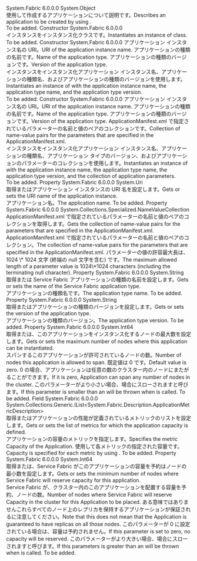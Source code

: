 <Type Name="ApplicationDescription" FullName="System.Fabric.Description.ApplicationDescription">
  <TypeSignature Language="C#" Value="public sealed class ApplicationDescription" />
  <TypeSignature Language="ILAsm" Value=".class public auto ansi sealed beforefieldinit ApplicationDescription extends System.Object" />
  <TypeSignature Language="DocId" Value="T:System.Fabric.Description.ApplicationDescription" />
  <TypeSignature Language="VB.NET" Value="Public NotInheritable Class ApplicationDescription" />
  <TypeSignature Language="F#" Value="type ApplicationDescription = class" />
  <AssemblyInfo>
    <AssemblyName>System.Fabric</AssemblyName>
    <AssemblyVersion>6.0.0.0</AssemblyVersion>
  </AssemblyInfo>
  <Base>
    <BaseTypeName>System.Object</BaseTypeName>
  </Base>
  <Interfaces />
  <Docs>
    <summary>
      <para><span data-ttu-id="ed508-101">使用して作成するアプリケーションについて説明<see cref="M:System.Fabric.FabricClient.ApplicationManagementClient.CreateApplicationAsync(System.Fabric.Description.ApplicationDescription)" />です。</span><span class="sxs-lookup"><span data-stu-id="ed508-101">Describes an application to be created by using <see cref="M:System.Fabric.FabricClient.ApplicationManagementClient.CreateApplicationAsync(System.Fabric.Description.ApplicationDescription)" />.</span></span></para>
    </summary>
    <remarks>To be added.</remarks>
  </Docs>
  <Members>
    <Member MemberName=".ctor">
      <MemberSignature Language="C#" Value="public ApplicationDescription ();" />
      <MemberSignature Language="ILAsm" Value=".method public hidebysig specialname rtspecialname instance void .ctor() cil managed" />
      <MemberSignature Language="DocId" Value="M:System.Fabric.Description.ApplicationDescription.#ctor" />
      <MemberSignature Language="VB.NET" Value="Public Sub New ()" />
      <MemberType>Constructor</MemberType>
      <AssemblyInfo>
        <AssemblyName>System.Fabric</AssemblyName>
        <AssemblyVersion>6.0.0.0</AssemblyVersion>
      </AssemblyInfo>
      <Parameters />
      <Docs>
        <summary>
          <para><span data-ttu-id="ed508-102">インスタンスをインスタンス化<see cref="T:System.Fabric.Description.ApplicationDescription" />クラスです。</span><span class="sxs-lookup"><span data-stu-id="ed508-102">Instantiates an instance of <see cref="T:System.Fabric.Description.ApplicationDescription" /> class.</span></span></para>
        </summary>
        <remarks>To be added.</remarks>
      </Docs>
    </Member>
    <Member MemberName=".ctor">
      <MemberSignature Language="C#" Value="public ApplicationDescription (Uri applicationName, string applicationTypeName, string applicationTypeVersion);" />
      <MemberSignature Language="ILAsm" Value=".method public hidebysig specialname rtspecialname instance void .ctor(class System.Uri applicationName, string applicationTypeName, string applicationTypeVersion) cil managed" />
      <MemberSignature Language="DocId" Value="M:System.Fabric.Description.ApplicationDescription.#ctor(System.Uri,System.String,System.String)" />
      <MemberSignature Language="VB.NET" Value="Public Sub New (applicationName As Uri, applicationTypeName As String, applicationTypeVersion As String)" />
      <MemberSignature Language="F#" Value="new System.Fabric.Description.ApplicationDescription : Uri * string * string -&gt; System.Fabric.Description.ApplicationDescription" Usage="new System.Fabric.Description.ApplicationDescription (applicationName, applicationTypeName, applicationTypeVersion)" />
      <MemberType>Constructor</MemberType>
      <AssemblyInfo>
        <AssemblyName>System.Fabric</AssemblyName>
        <AssemblyVersion>6.0.0.0</AssemblyVersion>
      </AssemblyInfo>
      <Parameters>
        <Parameter Name="applicationName" Type="System.Uri" />
        <Parameter Name="applicationTypeName" Type="System.String" />
        <Parameter Name="applicationTypeVersion" Type="System.String" />
      </Parameters>
      <Docs>
        <param name="applicationName">
          <para><span data-ttu-id="ed508-103">アプリケーション インスタンス名の URI。</span><span class="sxs-lookup"><span data-stu-id="ed508-103">URI of the application instance name.</span></span></para>
        </param>
        <param name="applicationTypeName">
          <para><span data-ttu-id="ed508-104">アプリケーションの種類の名前です。</span><span class="sxs-lookup"><span data-stu-id="ed508-104">Name of the application type.</span></span></para>
        </param>
        <param name="applicationTypeVersion">
          <para><span data-ttu-id="ed508-105">アプリケーションの種類のバージョンです。</span><span class="sxs-lookup"><span data-stu-id="ed508-105">Version of the application type.</span></span></para>
        </param>
        <summary>
          <para><span data-ttu-id="ed508-106">インスタンスをインスタンス化<see cref="T:System.Fabric.Description.ApplicationDescription" />アプリケーション インスタンス名、アプリケーションの種類名、およびアプリケーションの種類のバージョンを使用します。</span><span class="sxs-lookup"><span data-stu-id="ed508-106">Instantiates an instance of <see cref="T:System.Fabric.Description.ApplicationDescription" /> with the application instance name, the application type name, and the application type version.</span></span></para>
        </summary>
        <remarks>To be added.</remarks>
      </Docs>
    </Member>
    <Member MemberName=".ctor">
      <MemberSignature Language="C#" Value="public ApplicationDescription (Uri applicationName, string applicationTypeName, string applicationTypeVersion, System.Collections.Specialized.NameValueCollection applicationParameters);" />
      <MemberSignature Language="ILAsm" Value=".method public hidebysig specialname rtspecialname instance void .ctor(class System.Uri applicationName, string applicationTypeName, string applicationTypeVersion, class System.Collections.Specialized.NameValueCollection applicationParameters) cil managed" />
      <MemberSignature Language="DocId" Value="M:System.Fabric.Description.ApplicationDescription.#ctor(System.Uri,System.String,System.String,System.Collections.Specialized.NameValueCollection)" />
      <MemberSignature Language="VB.NET" Value="Public Sub New (applicationName As Uri, applicationTypeName As String, applicationTypeVersion As String, applicationParameters As NameValueCollection)" />
      <MemberSignature Language="F#" Value="new System.Fabric.Description.ApplicationDescription : Uri * string * string * System.Collections.Specialized.NameValueCollection -&gt; System.Fabric.Description.ApplicationDescription" Usage="new System.Fabric.Description.ApplicationDescription (applicationName, applicationTypeName, applicationTypeVersion, applicationParameters)" />
      <MemberType>Constructor</MemberType>
      <AssemblyInfo>
        <AssemblyName>System.Fabric</AssemblyName>
        <AssemblyVersion>6.0.0.0</AssemblyVersion>
      </AssemblyInfo>
      <Parameters>
        <Parameter Name="applicationName" Type="System.Uri" />
        <Parameter Name="applicationTypeName" Type="System.String" />
        <Parameter Name="applicationTypeVersion" Type="System.String" />
        <Parameter Name="applicationParameters" Type="System.Collections.Specialized.NameValueCollection" />
      </Parameters>
      <Docs>
        <param name="applicationName">
          <para><span data-ttu-id="ed508-107">アプリケーション インスタンス名の URI。</span><span class="sxs-lookup"><span data-stu-id="ed508-107">URI of the application instance name.</span></span></para>
        </param>
        <param name="applicationTypeName">
          <para><span data-ttu-id="ed508-108">アプリケーションの種類の名前です。</span><span class="sxs-lookup"><span data-stu-id="ed508-108">Name of the application type.</span></span></para>
        </param>
        <param name="applicationTypeVersion">
          <para><span data-ttu-id="ed508-109">アプリケーションの種類のバージョンです。</span><span class="sxs-lookup"><span data-stu-id="ed508-109">Version of the application type.</span></span></para>
        </param>
        <param name="applicationParameters">
          <para><span data-ttu-id="ed508-110">ApplicationManifest.xml で指定されているパラメーターの名前と値のペアのコレクションです。</span><span class="sxs-lookup"><span data-stu-id="ed508-110">Collection of name-value pairs for the parameters that are specified in the ApplicationManifest.xml.</span></span></para>
        </param>
        <summary>
          <para><span data-ttu-id="ed508-111">インスタンスをインスタンス化<see cref="T:System.Fabric.Description.ApplicationDescription" />アプリケーション インスタンス名、アプリケーションの種類名、アプリケーション タイプのバージョン、およびアプリケーションのパラメーターのコレクションを使用します。</span><span class="sxs-lookup"><span data-stu-id="ed508-111">Instantiates an instance of <see cref="T:System.Fabric.Description.ApplicationDescription" /> with the application instance name, the application type name, the application type version, and the collection of application parameters.</span></span></para>
        </summary>
        <remarks>To be added.</remarks>
      </Docs>
    </Member>
    <Member MemberName="ApplicationName">
      <MemberSignature Language="C#" Value="public Uri ApplicationName { get; set; }" />
      <MemberSignature Language="ILAsm" Value=".property instance class System.Uri ApplicationName" />
      <MemberSignature Language="DocId" Value="P:System.Fabric.Description.ApplicationDescription.ApplicationName" />
      <MemberSignature Language="VB.NET" Value="Public Property ApplicationName As Uri" />
      <MemberSignature Language="F#" Value="member this.ApplicationName : Uri with get, set" Usage="System.Fabric.Description.ApplicationDescription.ApplicationName" />
      <MemberType>Property</MemberType>
      <AssemblyInfo>
        <AssemblyName>System.Fabric</AssemblyName>
        <AssemblyVersion>6.0.0.0</AssemblyVersion>
      </AssemblyInfo>
      <ReturnValue>
        <ReturnType>System.Uri</ReturnType>
      </ReturnValue>
      <Docs>
        <summary>
          <para><span data-ttu-id="ed508-112">取得またはアプリケーション インスタンスの URI 名を設定します。</span><span class="sxs-lookup"><span data-stu-id="ed508-112">Gets or sets the URI name of the application instance.</span></span></para>
        </summary>
        <value>
          <para><span data-ttu-id="ed508-113">アプリケーション名。</span><span class="sxs-lookup"><span data-stu-id="ed508-113">The application name.</span></span></para>
        </value>
        <remarks>To be added.</remarks>
      </Docs>
    </Member>
    <Member MemberName="ApplicationParameters">
      <MemberSignature Language="C#" Value="public System.Collections.Specialized.NameValueCollection ApplicationParameters { get; }" />
      <MemberSignature Language="ILAsm" Value=".property instance class System.Collections.Specialized.NameValueCollection ApplicationParameters" />
      <MemberSignature Language="DocId" Value="P:System.Fabric.Description.ApplicationDescription.ApplicationParameters" />
      <MemberSignature Language="VB.NET" Value="Public ReadOnly Property ApplicationParameters As NameValueCollection" />
      <MemberSignature Language="F#" Value="member this.ApplicationParameters : System.Collections.Specialized.NameValueCollection" Usage="System.Fabric.Description.ApplicationDescription.ApplicationParameters" />
      <MemberType>Property</MemberType>
      <AssemblyInfo>
        <AssemblyName>System.Fabric</AssemblyName>
        <AssemblyVersion>6.0.0.0</AssemblyVersion>
      </AssemblyInfo>
      <ReturnValue>
        <ReturnType>System.Collections.Specialized.NameValueCollection</ReturnType>
      </ReturnValue>
      <Docs>
        <summary>
          <para><span data-ttu-id="ed508-114">ApplicationManifest.xml で指定されているパラメーターの名前と値のペアのコレクションを取得します。</span><span class="sxs-lookup"><span data-stu-id="ed508-114">Gets the collection of name-value pairs for the parameters that are specified in the ApplicationManifest.xml.</span></span></para>
        </summary>
        <value>
          <para><span data-ttu-id="ed508-115">ApplicationManifest.xml で指定されているパラメーターの名前と値のペアのコレクション。</span><span class="sxs-lookup"><span data-stu-id="ed508-115">The collection of name-value pairs for the parameters that are specified in the ApplicationManifest.xml.</span></span></para>
        </value>
        <remarks>
            <span data-ttu-id="ed508-116">パラメーターの値の許容最大長は、1024 \* 1024 文字 (終端の null 文字を含む) です。</span><span class="sxs-lookup"><span data-stu-id="ed508-116">The maximum allowed length of a parameter value is 1024\*1024 characters (including the terminating null character).</span></span>
            </remarks>
      </Docs>
    </Member>
    <Member MemberName="ApplicationTypeName">
      <MemberSignature Language="C#" Value="public string ApplicationTypeName { get; set; }" />
      <MemberSignature Language="ILAsm" Value=".property instance string ApplicationTypeName" />
      <MemberSignature Language="DocId" Value="P:System.Fabric.Description.ApplicationDescription.ApplicationTypeName" />
      <MemberSignature Language="VB.NET" Value="Public Property ApplicationTypeName As String" />
      <MemberSignature Language="F#" Value="member this.ApplicationTypeName : string with get, set" Usage="System.Fabric.Description.ApplicationDescription.ApplicationTypeName" />
      <MemberType>Property</MemberType>
      <AssemblyInfo>
        <AssemblyName>System.Fabric</AssemblyName>
        <AssemblyVersion>6.0.0.0</AssemblyVersion>
      </AssemblyInfo>
      <ReturnValue>
        <ReturnType>System.String</ReturnType>
      </ReturnValue>
      <Docs>
        <summary>
          <para><span data-ttu-id="ed508-117">取得または Service Fabric アプリケーションの種類の名前を設定します。</span><span class="sxs-lookup"><span data-stu-id="ed508-117">Gets or sets the name of the Service Fabric application type.</span></span></para>
        </summary>
        <value>
          <para><span data-ttu-id="ed508-118">アプリケーションの種類名です。</span><span class="sxs-lookup"><span data-stu-id="ed508-118">The application type name.</span></span></para>
        </value>
        <remarks>To be added.</remarks>
      </Docs>
    </Member>
    <Member MemberName="ApplicationTypeVersion">
      <MemberSignature Language="C#" Value="public string ApplicationTypeVersion { get; set; }" />
      <MemberSignature Language="ILAsm" Value=".property instance string ApplicationTypeVersion" />
      <MemberSignature Language="DocId" Value="P:System.Fabric.Description.ApplicationDescription.ApplicationTypeVersion" />
      <MemberSignature Language="VB.NET" Value="Public Property ApplicationTypeVersion As String" />
      <MemberSignature Language="F#" Value="member this.ApplicationTypeVersion : string with get, set" Usage="System.Fabric.Description.ApplicationDescription.ApplicationTypeVersion" />
      <MemberType>Property</MemberType>
      <AssemblyInfo>
        <AssemblyName>System.Fabric</AssemblyName>
        <AssemblyVersion>6.0.0.0</AssemblyVersion>
      </AssemblyInfo>
      <ReturnValue>
        <ReturnType>System.String</ReturnType>
      </ReturnValue>
      <Docs>
        <summary>
          <para><span data-ttu-id="ed508-119">取得またはアプリケーションの種類のバージョンを設定します。</span><span class="sxs-lookup"><span data-stu-id="ed508-119">Gets or sets the version of the application type.</span></span></para>
        </summary>
        <value>
          <para><span data-ttu-id="ed508-120">アプリケーションの種類のバージョン。</span><span class="sxs-lookup"><span data-stu-id="ed508-120">The application type version.</span></span></para>
        </value>
        <remarks>To be added.</remarks>
      </Docs>
    </Member>
    <Member MemberName="MaximumNodes">
      <MemberSignature Language="C#" Value="public long MaximumNodes { get; set; }" />
      <MemberSignature Language="ILAsm" Value=".property instance int64 MaximumNodes" />
      <MemberSignature Language="DocId" Value="P:System.Fabric.Description.ApplicationDescription.MaximumNodes" />
      <MemberSignature Language="VB.NET" Value="Public Property MaximumNodes As Long" />
      <MemberSignature Language="F#" Value="member this.MaximumNodes : int64 with get, set" Usage="System.Fabric.Description.ApplicationDescription.MaximumNodes" />
      <MemberType>Property</MemberType>
      <AssemblyInfo>
        <AssemblyName>System.Fabric</AssemblyName>
        <AssemblyVersion>6.0.0.0</AssemblyVersion>
      </AssemblyInfo>
      <ReturnValue>
        <ReturnType>System.Int64</ReturnType>
      </ReturnValue>
      <Docs>
        <summary>
            <span data-ttu-id="ed508-121">取得または、このアプリケーションをインスタンス化するノードの最大数を設定します。</span><span class="sxs-lookup"><span data-stu-id="ed508-121">Gets or sets the maximum number of nodes where this application can be instantiated.</span></span>
            </summary>
        <value>
          <para>
            <span data-ttu-id="ed508-122">スパンするこのアプリケーションが許可されているノードの数。</span><span class="sxs-lookup"><span data-stu-id="ed508-122">Number of nodes this application is allowed to span.</span></span> <span data-ttu-id="ed508-123">既定値は 0 です。</span><span class="sxs-lookup"><span data-stu-id="ed508-123">Default value is zero.</span></span>
            <span data-ttu-id="ed508-124">0 の場合、アプリケーションは任意の数のクラスター内のノードにまたがることができます。</span><span class="sxs-lookup"><span data-stu-id="ed508-124">If it is zero, Application can span any number of nodes in the cluster.</span></span>
            </para>
          <para>
            <span data-ttu-id="ed508-125">このパラメーターがより小さい場合<see cref="P:System.Fabric.Description.ApplicationDescription.MinimumNodes" />、<see cref="T:System.ArgumentException" />場合にスローされます<see cref="M:System.Fabric.FabricClient.ApplicationManagementClient.CreateApplicationAsync(System.Fabric.Description.ApplicationDescription)" />と呼びます。</span><span class="sxs-lookup"><span data-stu-id="ed508-125">If this parameter is smaller than <see cref="P:System.Fabric.Description.ApplicationDescription.MinimumNodes" /> an <see cref="T:System.ArgumentException" /> will be thrown when <see cref="M:System.Fabric.FabricClient.ApplicationManagementClient.CreateApplicationAsync(System.Fabric.Description.ApplicationDescription)" /> is called.</span></span>
            </para>
        </value>
        <remarks>To be added.</remarks>
      </Docs>
    </Member>
    <Member MemberName="Metrics">
      <MemberSignature Language="C#" Value="public System.Collections.Generic.IList&lt;System.Fabric.Description.ApplicationMetricDescription&gt; Metrics;" />
      <MemberSignature Language="ILAsm" Value=".field public class System.Collections.Generic.IList`1&lt;class System.Fabric.Description.ApplicationMetricDescription&gt; Metrics" />
      <MemberSignature Language="DocId" Value="F:System.Fabric.Description.ApplicationDescription.Metrics" />
      <MemberSignature Language="VB.NET" Value="Public Metrics As IList(Of ApplicationMetricDescription) " />
      <MemberSignature Language="F#" Value="val mutable Metrics : System.Collections.Generic.IList&lt;System.Fabric.Description.ApplicationMetricDescription&gt;" Usage="System.Fabric.Description.ApplicationDescription.Metrics" />
      <MemberType>Field</MemberType>
      <AssemblyInfo>
        <AssemblyName>System.Fabric</AssemblyName>
        <AssemblyVersion>6.0.0.0</AssemblyVersion>
      </AssemblyInfo>
      <ReturnValue>
        <ReturnType>System.Collections.Generic.IList&lt;System.Fabric.Description.ApplicationMetricDescription&gt;</ReturnType>
      </ReturnValue>
      <Docs>
        <summary>
            <span data-ttu-id="ed508-126">取得またはアプリケーションの性能が定義されているメトリックのリストを設定します。</span><span class="sxs-lookup"><span data-stu-id="ed508-126">Gets or sets the list of metrics for which the application capacity is defined.</span></span>
            </summary>
        <returns>
            <span data-ttu-id="ed508-127">アプリケーションの容量のメトリックを指定します。</span><span class="sxs-lookup"><span data-stu-id="ed508-127">Specifies the metric Capacity of the Application.</span></span> <span data-ttu-id="ed508-128">使用して各メトリックの指定された容量<see cref="T:System.Fabric.Description.ApplicationMetricDescription" />です。</span><span class="sxs-lookup"><span data-stu-id="ed508-128">Capacity is specified for each metric by using <see cref="T:System.Fabric.Description.ApplicationMetricDescription" />.</span></span>
            </returns>
        <remarks>To be added.</remarks>
      </Docs>
    </Member>
    <Member MemberName="MinimumNodes">
      <MemberSignature Language="C#" Value="public long MinimumNodes { get; set; }" />
      <MemberSignature Language="ILAsm" Value=".property instance int64 MinimumNodes" />
      <MemberSignature Language="DocId" Value="P:System.Fabric.Description.ApplicationDescription.MinimumNodes" />
      <MemberSignature Language="VB.NET" Value="Public Property MinimumNodes As Long" />
      <MemberSignature Language="F#" Value="member this.MinimumNodes : int64 with get, set" Usage="System.Fabric.Description.ApplicationDescription.MinimumNodes" />
      <MemberType>Property</MemberType>
      <AssemblyInfo>
        <AssemblyName>System.Fabric</AssemblyName>
        <AssemblyVersion>6.0.0.0</AssemblyVersion>
      </AssemblyInfo>
      <ReturnValue>
        <ReturnType>System.Int64</ReturnType>
      </ReturnValue>
      <Docs>
        <summary>
            <span data-ttu-id="ed508-129">取得または、Service Fabric がこのアプリケーションの容量を予約はノードの最小数を設定します。</span><span class="sxs-lookup"><span data-stu-id="ed508-129">Gets or sets the minimum number of nodes where Service Fabric will reserve capacity for this application.</span></span>
            </summary>
        <value>
          <para>
            <span data-ttu-id="ed508-130">Service Fabric が、クラスター内のこのアプリケーションを配置する容量を予約、ノードの数。</span><span class="sxs-lookup"><span data-stu-id="ed508-130">Number of nodes where Service Fabric will reserve Capacity in the cluster for this Application to be placed.</span></span>
            <span data-ttu-id="ed508-131">ある意味ではありませんこれらすべてのノード上のレプリカを保持するアプリケーションが保証されるに注意してください。</span><span class="sxs-lookup"><span data-stu-id="ed508-131">Note that this does not mean that the Application is guaranteed to have replicas on all those nodes.</span></span>
            </para>
          <para>
            <span data-ttu-id="ed508-132">このパラメーターが 0 に設定されている場合は、容量は予約されません。</span><span class="sxs-lookup"><span data-stu-id="ed508-132">If this parameter is set to zero, no capacity will be reserved.</span></span>
            </para>
          <para>
            <span data-ttu-id="ed508-133">このパラメーターがより大きい場合<see cref="P:System.Fabric.Description.ApplicationDescription.MaximumNodes" />、<see cref="T:System.ArgumentException" />場合にスローされます<see cref="M:System.Fabric.FabricClient.ApplicationManagementClient.CreateApplicationAsync(System.Fabric.Description.ApplicationDescription)" />と呼びます。</span><span class="sxs-lookup"><span data-stu-id="ed508-133">If this parameters is greater than <see cref="P:System.Fabric.Description.ApplicationDescription.MaximumNodes" /> an <see cref="T:System.ArgumentException" /> will be thrown when <see cref="M:System.Fabric.FabricClient.ApplicationManagementClient.CreateApplicationAsync(System.Fabric.Description.ApplicationDescription)" /> is called.</span></span>
            </para>
        </value>
        <remarks>To be added.</remarks>
      </Docs>
    </Member>
  </Members>
</Type>